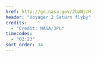 ```yaml
---
href: http://go.nasa.gov/2bpNjcH
header: "Voyager 2 Saturn flyby"
credits:
  - "Credit: NASA/JPL"
timecodes:
  - "02:23"
sort_order: 34
---
```


